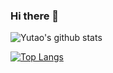 ### Hi there 👋

<!--
**yutaodou/yutaodou** is a ✨ _special_ ✨ repository because its `README.md` (this file) appears on your GitHub profile.

Here are some ideas to get you started:

- 🔭 I’m currently working on ...
- 🌱 I’m currently learning ...
- 👯 I’m looking to collaborate on ...
- 🤔 I’m looking for help with ...
- 💬 Ask me about ...
- 📫 How to reach me: ...
- 😄 Pronouns: ...
- ⚡ Fun fact: ...
-->

![Yutao's github stats](https://github-readme-stats.vercel.app/api?username=yutaodou&show_icons=true&theme=tokyonight&count_private=true)

[![Top Langs](https://github-readme-stats.vercel.app/api/top-langs/?username=yutaodou)]()

<!-- [![ReadMe Card](https://github-readme-stats.vercel.app/api/pin/?username=yutaodou&repo=yutaodou)](https://github.com/yutaodou/yutaodou) -->
<!-- https://github.com/anuraghazra/github-readme-stats -->

